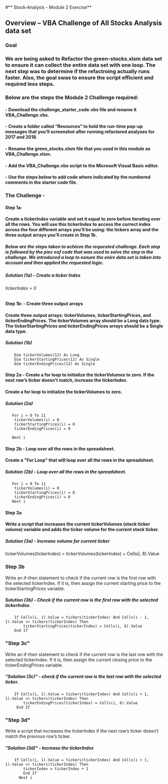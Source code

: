 #** Stock-Analysis - Module 2 Exercise**
## Overview – VBA Challenge of All Stocks Analysis data set 
### Goal
### We are being asked to Refactor the green-stocks.xlsm data set to ensure it can collect the entire data set with one loop. The next step was to determine if the refactroing actually runs faster. Also, the goal swas to ensure the script efficient and required less steps.
### Below are the steps the Module 2 Challenge required:
#### - Download the challenge_starter_code.vbs file and rename it VBA_Challenge.vbs.
#### - Create a folder called “Resources” to hold the run-time pop-up messages that you’ll screenshot after running refactored analyses for 2017 and 2018.
#### - Rename the green_stocks.xlsm file that you used in this module as VBA_Challenge.xlsm.
#### - Add the VBA_Challenge.vbs script to the Microsoft Visual Basic editor.
#### - Use the steps below to add code where indicated by the numbered comments in the starter code file.
### The Challenge -
#### Step 1a:
#### Create a tickerIndex variable and set it equal to zero before iterating over all the rows. You will use this tickerIndex to access the correct index across the four different arrays you’ll be using: the tickers array and the three output arrays you’ll create in Step 1b.
##### Below are the steps taken to achieve the requested challenge. Each step is followed by the piec eof code that was used to solve the step in the challenge. We introduced a loop to esnure the enire data set is taken into account and then applied the requested logic.
##### Solution (1a) - Create a ticker Index
######    tickerIndex = 0
#### Step 1b: - Create three output arrays
#### Create three output arrays: tickerVolumes, tickerStartingPrices, and tickerEndingPrices. The tickerVolumes array should be a Long data type. The tickerStartingPrices and tickerEndingPrices arrays should be a Single data type.
##### Solution (1b)
        Dim tickerVolumes(12) As Long
        Dim tickerStartingPrices(12) As Single
        Dim tickerEndingPrices(12) As Single
#### Step 2a - Create a for loop to initialize the tickerVolumes to zero. If the next row’s ticker doesn’t match, increase the tickerIndex.
#### Create a for loop to initialize the tickerVolumes to zero.
##### Solution (2a)
       For i = 0 To 11
        tickerVolumes(i) = 0
        tickerStartingPrices(i) = 0
        tickerEndingPrices(i) = 0
        
       Next i
#### Step 2b - Loop over all the rows in the spreadsheet.
#### Create a "For Loop" that will loop over all the rows in the spreadsheet.
##### Solution (2b) - Loop over all the rows in the spreadsheet.
       For i = 0 To 11
        tickerVolumes(i) = 0
        tickerStartingPrices(i) = 0
        tickerEndingPrices(i) = 0
       Next i
#### Step 3a
####  Write a script that increases the current tickerVolumes (stock ticker volume) variable and adds the ticker volume for the current stock ticker.
##### Solution (3a) - Increase volume for current ticker
tickerVolumes(tickerIndex) = tickerVolumes(tickerIndex) + Cells(i, 8).Value
### Step 3b
Write an if-then statement to check if the current row is the first row with the selected tickerIndex. If it is, then assign the current starting price to the tickerStartingPrices variable.
##### Solution (3b) - Check if the current row is the first row with the selected tickerIndex.
        If Cells(i, 1).Value = tickers(tickerIndex) And Cells(i - 1, 1).Value <> tickers(tickerIndex) Then
            tickerStartingPrices(tickerIndex) = Cells(i, 6).Value
        End If
### "Step 3c" 
Write an if-then statement to check if the current row is the last row with the selected tickerIndex. If it is, then assign the current closing price to the tickerEndingPrices variable.
##### "Solution (3c)" - check if the current row is the last row with the selected ticker.
        If Cells(i, 1).Value = tickers(tickerIndex) And Cells(i + 1, 1).Value <> tickers(tickerIndex) Then
            tickerEndingPrices(tickerIndex) = Cells(i, 6).Value
         End If
### "Step 3d" 
Write a script that increases the tickerIndex if the next row’s ticker doesn’t match the previous row’s ticker.
##### "Solution (3d)" - Increase the tickerIndex
        If Cells(i, 1).Value = tickers(tickerIndex) And Cells(i + 1, 1).Value <> tickers(tickerIndex) Then
            tickerIndex = tickerIndex + 1
            End If
          Next i

                      

